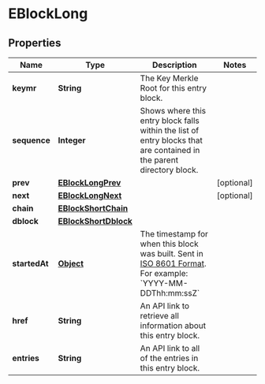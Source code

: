 
# EBlockLong

## Properties
Name | Type | Description | Notes
------------ | ------------- | ------------- | -------------
**keymr** | **String** | The Key Merkle Root for this entry block. | 
**sequence** | **Integer** | Shows where this entry block falls within the list of entry blocks that are contained in the parent directory block. | 
**prev** | [**EBlockLongPrev**](EBlockLongPrev.md) |  |  [optional]
**next** | [**EBlockLongNext**](EBlockLongNext.md) |  |  [optional]
**chain** | [**EBlockShortChain**](EBlockShortChain.md) |  | 
**dblock** | [**EBlockShortDblock**](EBlockShortDblock.md) |  | 
**startedAt** | [**Object**](.md) | The timestamp for when this block was built. Sent in [ISO 8601 Format](https://en.wikipedia.org/wiki/ISO_8601). For example: &#x60;YYYY-MM-DDThh:mm:ssZ&#x60; | 
**href** | **String** | An API link to retrieve all information about this entry block. | 
**entries** | **String** | An API link to all of the entries in this entry block. | 



